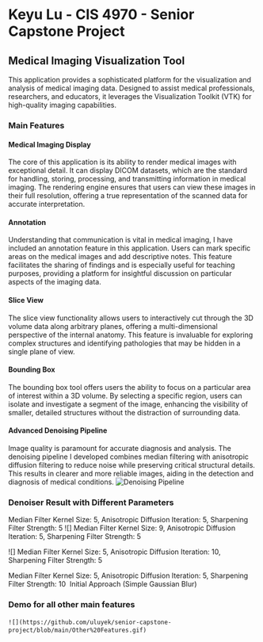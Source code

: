   # Keyu Lu - CIS 4970 - Senior Capstone Project
  ## Medical Imaging Visualization Tool
  
  This application provides a sophisticated platform for the visualization and analysis of medical imaging data. Designed to assist medical professionals, researchers, and educators, it leverages the Visualization Toolkit (VTK) for high-quality imaging capabilities.
  ### Main Features
  
  #### Medical Imaging Display

  The core of this application is its ability to render medical images with exceptional detail. It can display DICOM datasets, which are the standard for handling, storing, processing, and transmitting information in medical imaging. The rendering engine ensures that users can view these images in their full resolution, offering a true representation of the scanned data for accurate interpretation.
  
  #### Annotation
  
  Understanding that communication is vital in medical imaging, I have included an annotation feature in this application. Users can mark specific areas on the medical images and add descriptive notes. This feature facilitates the sharing of findings and is especially useful for teaching purposes, providing a platform for insightful discussion on particular aspects of the imaging data.
  
  #### Slice View
  
  The slice view functionality allows users to interactively cut through the 3D volume data along arbitrary planes, offering a multi-dimensional perspective of the internal anatomy. This feature is invaluable for exploring complex structures and identifying pathologies that may be hidden in a single plane of view.
  
  #### Bounding Box
  The bounding box tool offers users the ability to focus on a particular area of interest within a 3D volume. By selecting a specific region, users can isolate and investigate a segment of the image, enhancing the visibility of smaller, detailed structures without the distraction of surrounding data.
  
  #### Advanced Denoising Pipeline
  Image quality is paramount for accurate diagnosis and analysis. The denoising pipeline I developed combines median filtering with anisotropic diffusion filtering to reduce noise while preserving critical structural details. This results in clearer and more reliable images, aiding in the detection and diagnosis of medical conditions.
  ![Denoising Pipeline]()

  ### Denoiser Result with Different Parameters
  Median Filter Kernel Size: 5, Anisotropic Diffusion Iteration: 5, Sharpening Filter Strength: 5
  ![]
  Median Filter Kernel Size: 9, Anisotropic Diffusion Iteration: 5, Sharpening Filter Strength: 5

  ![]
  Median Filter Kernel Size: 5, Anisotropic Diffusion Iteration: 10, Sharpening Filter Strength: 5
![]()

Median Filter Kernel Size: 5, Anisotropic Diffusion Iteration: 5, Sharpening Filter Strength: 10
![]()
Initial Approach (Simple Gaussian Blur)
![]()


  ### Demo for all other main features
    ![](https://github.com/uluyek/senior-capstone-project/blob/main/Other%20Features.gif)
